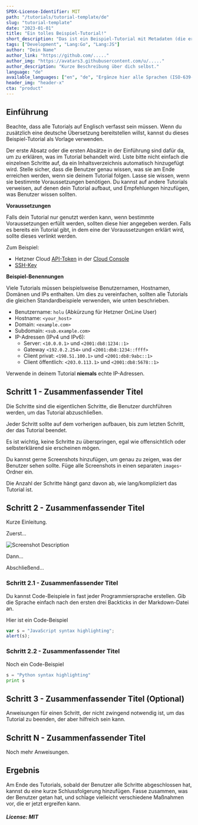 ```yaml
---
SPDX-License-Identifier: MIT
path: "/tutorials/tutorial-template/de"
slug: "tutorial-template"
date: "2023-01-01"
title: "Ein tolles Beispiel-Tutorial!"
short_description: "Das ist ein Beispiel-Tutorial mit Metadaten (die ersten paar Zeilen vor dem eigentlichen Tutorial). Bitte fülle so viel wie möglich selbst aus. Wenn du dir an einer Stelle nicht sicher bist, kannst du es leer lassen und der Community Manager wird es für dich anpassen. Die "short_description" sollte bei dir nicht mehr als 160 Zeichen haben."
tags: ["Development", "Lang:Go", "Lang:JS"]
author: "Dein Name"
author_link: "https://github.com/....."
author_img: "https://avatars3.githubusercontent.com/u/....."
author_description: "Kurze Beschreibung über dich selbst."
language: "de"
available_languages: ["en", "de", "Ergänze hier alle Sprachen (ISO-639-1-Codes), in denen das Tutorial verfügbar ist"]
header_img: "header-x"
cta: "product"
---
```


## Einführung

Beachte, dass alle Tutorials auf Englisch verfasst sein müssen. Wenn du zusätzlich eine deutsche Übersetzung bereitstellen willst, kannst du dieses Beispiel-Tutorial als Vorlage verwenden.

Der erste Absatz oder die ersten Absätze in der Einführung sind dafür da, um zu erklären, was im Tutorial behandelt wird. Liste bitte nicht einfach die einzelnen Schritte auf, da ein Inhaltsverzeichnis automatisch hinzugefügt wird. Stelle sicher, dass die Benutzer genau wissen, was sie am Ende erreichen werden, wenn sie deinem Tutorial folgen. Lasse sie wissen, wenn sie bestimmte Voraussetzungen benötigen.
Du kannst auf andere Tutorials verweisen, auf denen dein Tutorial aufbaut, und Empfehlungen hinzufügen, was Benutzer wissen sollten.

**Voraussetzungen**

Falls dein Tutorial nur genutzt werden kann, wenn bestimmte Voraussetzungen erfüllt werden, sollten diese hier angegeben werden.
Falls es bereits ein Tutorial gibt, in dem eine der Voraussetzungen erklärt wird, sollte dieses verlinkt werden.

Zum Beispiel:

* Hetzner Cloud [API-Token](https://docs.hetzner.com/de/cloud/api/getting-started/generating-api-token) in der [Cloud Console](https://console.hetzner.cloud/)
* [SSH-Key](https://community.hetzner.com/tutorials/howto-ssh-key/de)

**Beispiel-Benennungen**

Viele Tutorials müssen beispielsweise Benutzernamen, Hostnamen, Domänen und IPs enthalten. Um dies zu vereinfachen, sollten alle Tutorials die gleichen Standardbeispiele verwenden, wie unten beschrieben.

* Benutzername: `holu` (Abkürzung für Hetzner OnLine User)
* Hostname: `<your_host>`
* Domain: `<example.com>`
* Subdomain: `<sub.example.com>`
* IP-Adressen (IPv4 und IPv6):
   * Server: `<10.0.0.1>` und `<2001:db8:1234::1>`
   * Gateway `<192.0.2.254>` und `<2001:db8:1234::ffff>`
   * Client privat: `<198.51.100.1>` und `<2001:db8:9abc::1>`
   * Client öffentlich: `<203.0.113.1>` und `<2001:db8:5678::1>`

Verwende in deinem Tutorial **niemals** echte IP-Adressen.

## Schritt 1 - Zusammenfassender Titel

Die Schritte sind die eigentlichen Schritte, die Benutzer durchführen werden, um das Tutorial abzuschließen.

Jeder Schritt sollte auf dem vorherigen aufbauen, bis zum letzten Schritt, der das Tutorial beendet.

Es ist wichtig, keine Schritte zu überspringen, egal wie offensichtlich oder selbsterklärend sie erscheinen mögen.

Du kannst gerne Screenshots hinzufügen, um genau zu zeigen, was der Benutzer sehen sollte. Füge alle Screenshots in einen separaten `images`-Ordner ein.

Die Anzahl der Schritte hängt ganz davon ab, wie lang/kompliziert das Tutorial ist.

## Schritt 2 - Zusammenfassender Titel

Kurze Einleitung.

Zuerst...

![Screenshot Description](images/screenshot_description.png)

Dann...

Abschließend...

### Schritt 2.1 - Zusammenfassender Titel

Du kannst Code-Beispiele in fast jeder Programmiersprache erstellen.
Gib die Sprache einfach nach den ersten drei Backticks in der Markdown-Datei an.

Hier ist ein Code-Beispiel

```javascript
var s = "JavaScript syntax highlighting";
alert(s);
```

### Schritt 2.2 - Zusammenfassender Titel

Noch ein Code-Beispiel

```python
s = "Python syntax highlighting"
print s
```

## Schritt 3 - Zusammenfassender Titel (Optional)

Anweisungen für einen Schritt, der nicht zwingend notwendig ist, um das Tutorial zu beenden, der aber hilfreich sein kann.

## Schritt N - Zusammenfassender Titel

Noch mehr Anweisungen.

## Ergebnis

Am Ende des Tutorials, sobald der Benutzer alle Schritte abgeschlossen hat, kannst du eine kurze Schlussfolgerung hinzufügen. Fasse zusammen, was der Benutzer getan hat, und schlage vielleicht verschiedene Maßnahmen vor, die er jetzt ergreifen kann.

##### License: MIT

<!--

Contributor's Certificate of Origin

By making a contribution to this project, I certify that:

(a) The contribution was created in whole or in part by me and I have
    the right to submit it under the license indicated in the file; or

(b) The contribution is based upon previous work that, to the best of my
    knowledge, is covered under an appropriate license and I have the
    right under that license to submit that work with modifications,
    whether created in whole or in part by me, under the same license
    (unless I am permitted to submit under a different license), as
    indicated in the file; or

(c) The contribution was provided directly to me by some other person
    who certified (a), (b) or (c) and I have not modified it.

(d) I understand and agree that this project and the contribution are
    public and that a record of the contribution (including all personal
    information I submit with it, including my sign-off) is maintained
    indefinitely and may be redistributed consistent with this project
    or the license(s) involved.

Signed-off-by: [submitter's name and email address here]

-->
